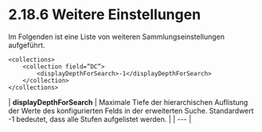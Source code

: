 # 2.18.6 Weitere Einstellungen

Im Folgenden ist eine Liste von weiteren Sammlungseinstellungen aufgeführt. 

```markup
<collections>
    <collection field=”DC”>
        <displayDepthForSearch>-1</displayDepthForSearch>
    </collection>
</collections>
```

| **displayDepthForSearch**   |  Maximale Tiefe der hierarchischen Auflistung der Werte des konfigurierten Felds in der erweiterten Suche. Standardwert -1 bedeutet, dass alle Stufen aufgelistet werden. |
| --- |


